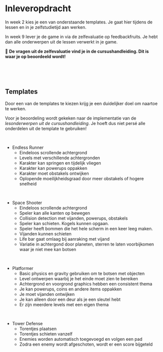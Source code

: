 # Inleveropdracht

In week 2 kies je een van onderstaande templates. Je gaat hier tijdens de lessen en in je zelfstudietijd aan werken.

In week 9 lever je de game in via de zelfevaluatie op feedbackfruits. Je hebt dan alle onderwerpen uit de lessen verwerkt in je game.

🚨 **De vragen uit de zelfevaluatie vind je in de cursushandleiding. Dit is waar je op beoordeeld wordt!**

<br>
<br>
<Br>

## Templates

Door een van de templates te kiezen krijg je een duidelijker doel om naartoe te werken.

Voor je beoordeling wordt gekeken naar de implementatie van de *lesonderwerpen uit de cursushandleiding*. Je hoeft dus niet persé alle onderdelen uit de template te gebruiken!

<br>

- Endless Runner
    - Eindeloos scrollende achtergrond
    - Levels met verschillende achtergronden
    - Karakter kan springen en tijdelijk vliegen
    - Karakter kan powerups oppakken
    - Karakter moet obstakels ontwijken
    - Oplopende moeilijkheidsgraad door meer obstakels of hogere snelheid

<Br>

- Space Shooter
    - Eindeloos scrollende achtergrond
    - Speler kan alle kanten op bewegen
    - Collision detection met vijanden, powerups, obstakels
    - Speler kan schieten. Kogels kunnen opgaan.
    - Speler heeft bommen die het hele scherm in een keer leeg maken.
    - Vijanden kunnen schieten
    - Life bar gaat omlaag bij aanraking met vijand
    - Variatie in achtergond door planeten, sterren te laten voorbijkomen waar je niet mee kan botsen

<br>

- Platformer
    - Basic physics en gravity gebruiken om te botsen met objecten
    - Level ontwerpen waarbij je het einde moet zien te bereiken
    - Achtergrond en voorgrond graphics hebben een consistent thema
    - Je kan powerups, coins en andere items oppakken
    - Je moet vijanden ontwijken
    - Je kan alleen door een deur als je een sleutel hebt
    - Er zijn meerdere levels met een eigen thema

<br/>

- Tower Defense
    - Torentjes plaatsen
    - Torentjes schieten vanzelf
    - Enemies worden automatisch toegevoegd en volgen een pad
    - Zodra een enemy wordt afgeschoten, wordt er een score bijgeteld
